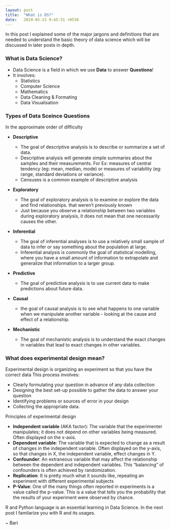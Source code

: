 ```yaml
---
layout: post
title:  "What is DS?"
date:   2019-05-21 9:45:31 +0530
---
```


In this post I explained some of the major jargons and definitions that are needed to understand the basic theory of data science which will be discussed in later posts in depth.

### What is Data Science?

  - Data Science is a field in which we use **Data** to answer **Questions**!
  - It involves:
    - Statistics
    - Computer Science
    - Mathematics
    - Data Cleaning & Formating
    - Data Visualisation

### Types of Data Sceince Questions
In the approximate order of difficulty

  - **Descriptive**

    - The goal of descriptive analysis is to describe or summarize a set of data.
    - Descriptive analysis will generate simple summaries about the samples and their measurements. For Ex: measures of central tendency (eg: mean, median, mode) or
       measures of variability (eg: range, standard deviations or variance).
    - Censuses is a common example of descriptive analysis


  - **Exploratory**
    - The goal of exploratory analysis is to examine or explore the data and find relationships. that weren’t previously known
    - Just because you observe a relationship between two variables during exploratory analysis, it does not mean that one necessarily causes the other.


  - **Inferential**
    - The goal of inferential analyses is to use a relatively small sample of data to infer or say something about the population at large.
    - Inferential analysis is commonly the goal of statistical modelling, where you have a small amount of information to extrapolate and generalize that information to a larger group.

  - **Predictive**
    - The goal of predictive analysis is to use current data to make predictions about future data.

  - **Causal**
    -  the goal of causal analysis is to see what happens to one variable when we manipulate another variable - looking at the cause and effect of a relationship.
  - **Mechanistic**
    - The goal of mechanistic analysis is to understand the exact changes in variables that lead to exact changes in other variables.


### What does experimental design mean?

Experimental design is organizing an experiment so that you have the correct data
  This process involves:
  - Clearly formulating your question in advance of any data collection
  - Designing the best set-up possible to gather the data to answer your question
  - Identifying problems or sources of error in your design
  - Collecting the appropriate data.

Principles of experimental design
  - **Independent variable** (AKA factor): The variable that the experimenter manipulates; it does not depend on other variables being measured. Often displayed on the x-axis.
  - **Dependent variable**: The variable that is expected to change as a result of changes in the independent variable. Often displayed on the y-axis, so that changes in X, the independent variable, effect changes in Y.
  - **Confounder**: An extraneous variable that may affect the relationship between the dependent and independent variables. This “balancing” of confounders is often achieved by randomization.
  - **Replication**: It is pretty much what it sounds like, repeating an experiment with different experimental subjects
  - **P-Value**: One of the many things often reported in experiments is a value called the p-value. This is a value that tells you the probability that the results of your experiment were observed by chance.



  R and Python language is an essential learning in Data Science. In the next post I familarize you with R and its usages.

   ~ Bari
